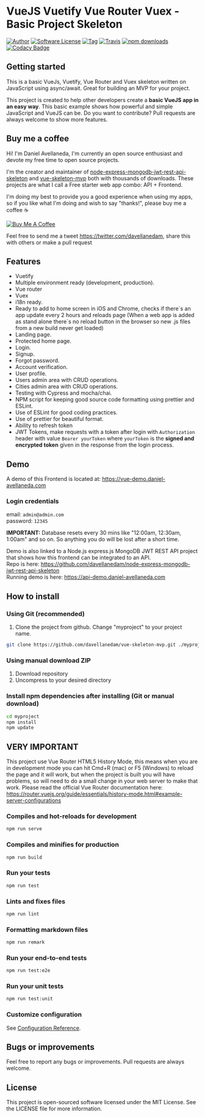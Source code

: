 # VueJS Vuetify Vue Router Vuex - Basic Project Skeleton

[![Author](http://img.shields.io/badge/author-@davellanedam-blue.svg?style=flat-square)](https://twitter.com/davellanedam)
[![Software License](https://img.shields.io/badge/license-MIT-brightgreen.svg?style=flat-square)](https://github.com/davellanedam/vue-skeleton-mvp/blob/master/LICENSE)
[![Tag](https://img.shields.io/github/tag/davellanedam/vue-skeleton-mvp.svg?style=flat-square)](https://github.com/davellanedam/vue-skeleton-mvp/tags)
[![Travis](https://img.shields.io/travis/com/davellanedam/vue-skeleton-mvp.svg?style=flat-square)](<>)
[![npm downloads](https://img.shields.io/npm/dt/vue-skeleton-mvp.svg?style=flat-square&label=npm%20downloads)](<>)
[![Codacy Badge](https://api.codacy.com/project/badge/Grade/a3e7e1611c3b4a06a6c1df9391e3fe7a)](https://www.codacy.com/app/davellanedam/vue-skeleton-mvp?utm_source=github.com&utm_medium=referral&utm_content=davellanedam/vue-skeleton-mvp&utm_campaign=Badge_Grade)

## Getting started

This is a basic VueJs, Vuetify, Vue Router and Vuex skeleton written on JavaScript using async/await. Great for building an MVP for your project.

This project is created to help other developers create a **basic VueJS app in an easy way**. This basic example shows how powerful and simple JavaScript and VueJS can be. Do you want to contribute? Pull requests are always welcome to show more features.

## Buy me a coffee

Hi! I'm Daniel Avellaneda, I'm currently an open source enthusiast and devote my free time to open source projects.

I'm the creator and maintainer of [node-express-mongodb-jwt-rest-api-skeleton](https://github.com/davellanedam/node-express-mongodb-jwt-rest-api-skeleton/blob/master/README.md) and [vue-skeleton-mvp](https://github.com/davellanedam/vue-skeleton-mvp/blob/master/README.md) both with thousands of downloads. These projects are what I call a Free starter web app combo: API + Frontend.

I'm doing my best to provide you a good experience when using my apps, so if you like what I'm doing and wish to say "thanks!", please buy me a coffee :coffee:

<a href="https://www.buymeacoffee.com/muGHf41NT" target="_blank"><img src="https://www.buymeacoffee.com/assets/img/custom_images/orange_img.png" alt="Buy Me A Coffee" style="height: auto !important;width: auto !important;" ></a>

Feel free to send me a tweet <https://twitter.com/davellanedam>, share this with others or make a pull request

## Features

-   Vuetify
-   Multiple environment ready (development, production).
-   Vue router
-   Vuex
-   i18n ready.
-   Ready to add to home screen in iOS and Chrome, checks if there´s an app update every 2 hours and reloads page (When a web app is added as stand alone there´s no reload button in the browser so new .js files from a new build never get loaded)
-   Landing page.
-   Protected home page.
-   Login.
-   Signup.
-   Forgot password.
-   Account verification.
-   User profile.
-   Users admin area with CRUD operations.
-   Cities admin area with CRUD operations.
-   Testing with Cypress and mocha/chai.
-   NPM script for keeping good source code formatting using prettier and ESLint.
-   Use of ESLint for good coding practices.
-   Use of prettier for beautiful format.
-   Ability to refresh token
-   JWT Tokens, make requests with a token after login with `Authorization` header with value `Bearer yourToken` where `yourToken` is the **signed and encrypted token** given in the response from the login process.

## Demo

A demo of this Frontend is located at: <https://vue-demo.daniel-avellaneda.com>

### Login credentials

email: `admin@admin.com`  
password: `12345`

**IMPORTANT:** Database resets every 30 mins like "12:00am, 12:30am, 1:00am" and so on. So anything you do will be lost after a short time.

Demo is also linked to a Node.js express.js MongoDB JWT REST API project that shows how this frontend can be integrated to an API.  
Repo is here: <https://github.com/davellanedam/node-express-mongodb-jwt-rest-api-skeleton>  
Running demo is here: <https://api-demo.daniel-avellaneda.com>

## How to install

### Using Git (recommended)

1.  Clone the project from github. Change "myproject" to your project name.

```bash
git clone https://github.com/davellanedam/vue-skeleton-mvp.git ./myproject
```

### Using manual download ZIP

1.  Download repository
2.  Uncompress to your desired directory

### Install npm dependencies after installing (Git or manual download)

```bash
cd myproject
npm install
npm update
```

## VERY IMPORTANT

This project use Vue Router HTML5 History Mode, this means when you are in development mode you can hit Cmd+R (mac) or F5 (Windows) to reload the page and it will work, but when the project is built you will have problems, so will need to do a small change in your web server to make that work. Please read the official Vue Router documentation here: <https://router.vuejs.org/guide/essentials/history-mode.html#example-server-configurations>

### Compiles and hot-reloads for development

```bash
npm run serve
```

### Compiles and minifies for production

```bash
npm run build
```

### Run your tests

```bash
npm run test
```

### Lints and fixes files

```bash
npm run lint
```

### Formatting markdown files

```bash
npm run remark
```

### Run your end-to-end tests

```bash
npm run test:e2e
```

### Run your unit tests

```bash
npm run test:unit
```

### Customize configuration

See [Configuration Reference](https://cli.vuejs.org/config/).

## Bugs or improvements

Feel free to report any bugs or improvements. Pull requests are always welcome.

## License

This project is open-sourced software licensed under the MIT License. See the LICENSE file for more information.

